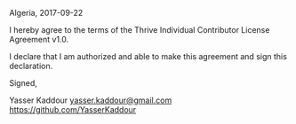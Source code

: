 Algeria, 2017-09-22

I hereby agree to the terms of the Thrive Individual Contributor License
Agreement v1.0.

I declare that I am authorized and able to make this agreement and sign this
declaration.

Signed,

Yasser Kaddour  yasser.kaddour@gmail.com https://github.com/YasserKaddour
